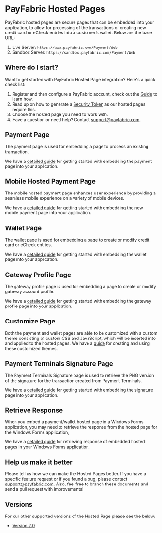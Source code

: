 PayFabric Hosted Pages
======================
PayFabric hosted pages are secure pages that can be embedded into your application, to allow for processing of the transactions or creating new credit card or eCheck entries into a customer’s wallet. Below are the base URL:

1. Live Server:      ``https://www.payfabric.com/Payment/Web``
2. Sandbox Server:   ``https://sandbox.payfabric.com/Payment/Web``


Where do I start?
-----------------

Want to get started with PayFabric Hosted Page integration? Here's a quick check list:

1. Register and then configure a PayFabric account, check out the [Guide](https://github.com/PayFabric/Portal/tree/master/PayFabric/Sections/Configure%20Portal.md) to learn how.
2. Read up on how to generate a [Security Token](Sections/Security%20Token.md) as our hosted pages require this. 
3. Choose the hosted page you need to work with.
4. Have a question or need help? Contact <support@payfabric.com>.


Payment Page
------------

The payment page is used for embedding a page to process an existing transaction.

We have a [detailed guide](Sections/Payment%20Page.md) for getting started with embedding the payment page into your application.

Mobile Hosted Payment Page
--------------------------

The mobile hosted payment page enhances user experience by providing a seamless mobile experience on a variety of mobile devices.

We have a [detailed guide](Sections/MRHPP.md) for getting started with embedding the new mobile payment page into your application.

Wallet Page
-----------

The wallet page is used for embedding a page to create or modify credit card or eCheck entries.

We have a [detailed guide](Sections/Wallet%20Page.md) for getting started with embedding the wallet page into your application.

Gateway Profile Page
-----------

The gateway profile page is used for embedding a page to create or modify gateway account profile.

We have a [detailed guide](Sections/Gateway%20Profile%20Page.md) for getting started with embedding the gateway profile page into your application.

Customize Page
--------------

Both the payment and wallet pages are able to be customized with a custom theme consisting of custom CSS and JavaScript, which will be inserted into and applied to the hosted pages.  We have a [guide](https://github.com/PayFabric/Portal/blob/master/PayFabric/Sections/Themes.md) for creating and using these customized themes.

Payment Terminals Signature Page
-----------

The Payment Terminals Signature page is used to retrieve the PNG version of the signature for the transaction created from Payment Terminals.

We have a [detailed guide](Sections/Payment%20Terminals%20Signature%20Page.md) for getting started with embedding the signature page into your application.

Retrieve Response
-----------

When you embed a payment/wallet hosted page in a Windows Forms application, you may need to retrieve the response from the hosted page for the Windows Forms application,

We have a [detailed guide](Sections/Retrieve%20Response.md) for retrieving response of embedded hosted pages in your Windows Forms application.

Help us make it better
----------------------
Please tell us how we can make the Hosted Pages better. If you have a specific feature request or if you found a bug, please contact <support@payfabric.com>. Also, feel free to branch these documents and send a pull request with improvements!

Versions
------------
For our other supported versions of the Hosted Page please see the below:

* [Version 2.0](https://github.com/PayFabric/Hosted-Pages/tree/v2)
